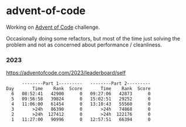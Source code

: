 # advent-of-code

Working on [Advent of Code](https://adventofcode.com/) challenge.

Occasionally doing some refactors, but most of the time just solving the problem and not as concerned about performance / cleanliness.

### 2023

https://adventofcode.com/2023/leaderboard/self

```
      --------Part 1---------   --------Part 2---------
Day       Time    Rank  Score       Time    Rank  Score
  6   08:52:41   42900      0   09:27:06   42873      0
  5   09:56:58   39824      0   15:02:51   29252      0
  4   11:06:00   61454      0   13:10:43   55560      0
  3       >24h   86390      0       >24h   74868      0
  2       >24h  127412      0       >24h  122176      0
  1   11:27:00   90996      0   12:57:51   66394      0
```

